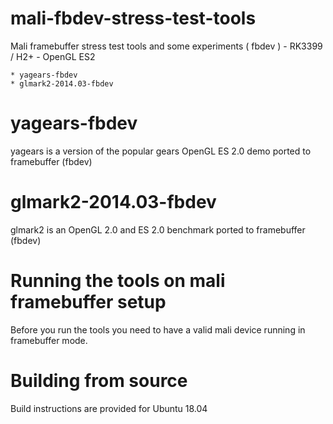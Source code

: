 # mali-fbdev-stress-test-tools
Mali framebuffer stress test tools and some experiments ( fbdev ) - RK3399 / H2+ - OpenGL ES2

    * yagears-fbdev
    * glmark2-2014.03-fbdev
    
    
# yagears-fbdev
yagears is a version of the popular gears OpenGL ES 2.0 demo ported to framebuffer (fbdev)

# glmark2-2014.03-fbdev
glmark2 is an OpenGL 2.0 and ES 2.0 benchmark ported to framebuffer (fbdev)


# Running the tools on mali framebuffer setup

Before you run the tools you need to have a valid mali device running in framebuffer mode.

# Building from source

Build instructions are provided for Ubuntu 18.04

